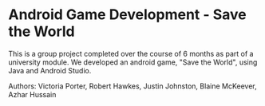 # Android Game Development - Save the World

This is a group project completed over the course of 6 months as part of a university module. We developed an android game, "Save the World", using Java and Android Studio.

Authors: Victoria Porter, Robert Hawkes, Justin Johnston, Blaine McKeever, Azhar Hussain
